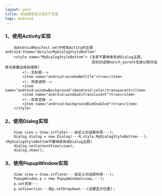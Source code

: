 ```yaml
---
layout: post
title: 对话框自定义的3个方法
tags: Android
---
```


### 1、使用Activity实现

		在AndroidManifest.xml中修改Actity的主题android:theme="@style/MyDialogStyleBottom"
		<style name="MyDialogStyleBottom"> (注意不要继承系统Dialog主题，
											否则对话框match_parent无效以致对话框与屏幕边缘有缝隙)
			<!--无标题-->
			<item name="android:windowNoTitle">true</item>        
			<!--背景透明-->
			<item name="android:windowBackground">@android:color/transparent</item>     
			<item name="android:windowIsTranslucent">true</item>        
			<!--背景变暗-->
			<item name="android:backgroundDimEnabled">true</item>        
		</style>

### 2、使用Dialog实现

		View view = View.inflate(···自定义对话框布局···);
		Dialog dialog = new Dialog(···R.style.MyDialogStyleBottom···); (MyDialogStyleBottom不要继承系统Dialog主题)
		dialog.setContentView(view);		
		dialog.show();
		
### 3、使用PopupWindow实现

		View view = View.inflate(···自定义对话框布局···);
		PopupWindow p = new PopupWindow(view,···);
		p.set背景···		
		p.setLoaction···或p.setDropdown···(设置显示位置)；
		
